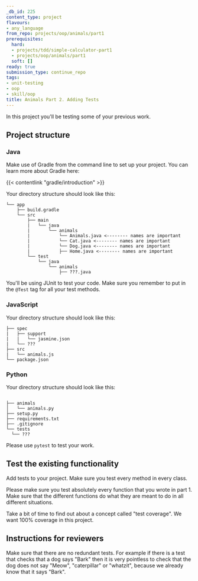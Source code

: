 ```yaml
---
_db_id: 225
content_type: project
flavours:
- any_language
from_repo: projects/oop/animals/part1
prerequisites:
  hard:
  - projects/tdd/simple-calculator-part1
  - projects/oop/animals/part1
  soft: []
ready: true
submission_type: continue_repo
tags:
- unit-testing
- oop
- skill/oop
title: Animals Part 2. Adding Tests
---
```


In this project you'll be testing some of your previous work.

## Project structure

### Java

Make use of Gradle from the command line to set up your project. You can learn more about Gradle here:

{{< contentlink "gradle/introduction" >}}

Your directory structure should look like this:


```
└── app
    ├── build.gradle
    └── src
        ├── main
        |   └── java
        |       └── animals
        |           └── Animals.java <-------- names are important
        |           └── Cat.java <-------- names are important
        |           └── Dog.java <-------- names are important
        |           ├── Home.java <-------- names are important
        └── test
            └── java
                └── animals
                    ├── ???.java             
```

You'll be using JUnit to test your code. Make sure you remember to put in the `@Test` tag for all your test methods.

### JavaScript

Your directory structure should look like this:

```
├── spec
|   ├── support
|   |   └── jasmine.json
|   └── ???
├── src
|   └── animals.js
└── package.json
```

### Python

Your directory structure should look like this:

```

├── animals
│   └── animals.py
├── setup.py
├── requirements.txt
├── .gitignore
└── tests
  └── ???

```

Please use `pytest` to test your work.

## Test the existing functionality

Add tests to your project. Make sure you test every method in every class.

Please make sure you test absolutely every function that you wrote in part 1.  Make sure that the different functions do what they are meant to do in all different situations.

Take a bit of time to find out about a concept called "test coverage". We want 100% coverage in this project.

## Instructions for reviewers

Make sure that there are no redundant tests. For example if there is a test that checks that a dog says "Bark" then it is very pointless to check that the dog does not say "Meow", "caterpillar" or "whatzit", because we already know that it says "Bark".